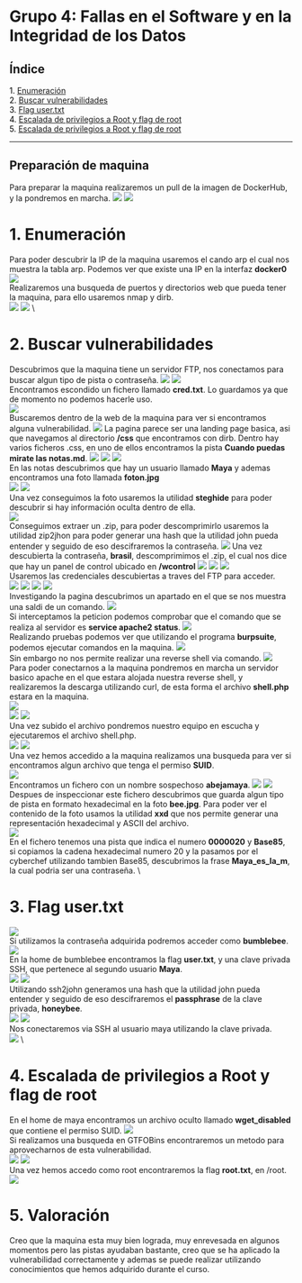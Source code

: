 # Grupo 4: Fallas en el Software y en la Integridad de los Datos

## **Índice**

<span style="color:black;">1. [ Enumeración](#Enumeración)</span><br>
<span style="color:black;">2. [ Buscar vulnerabilidades](#Vulnerabilidades)</span><br>
<span style="color:black;">3. [ Flag user.txt](#Flag1)</span><br>
<span style="color:black;">4. [ Escalada de privilegios a Root y flag de root](#root)</span><br>
<span style="color:black;">5. [ Escalada de privilegios a Root y flag de root](#valoracion)</span><br>

---




## Preparación de maquina
Para preparar la maquina realizaremos un pull de la imagen de DockerHub, y la pondremos en marcha.
![](https://github.com/Dani-ITB24/Proyecto-Final/blob/d7a1d4f4e12a2379bf12692ef264463613c0b672/Documentos/Grupo%201/A05%20-%20Configuraci%C3%B3n%20de%20Seguridad%20Incorrecta/Assets/docker_pull.png)
![](https://github.com/Dani-ITB24/Proyecto-Final/blob/d7a1d4f4e12a2379bf12692ef264463613c0b672/Documentos/Grupo%201/A05%20-%20Configuraci%C3%B3n%20de%20Seguridad%20Incorrecta/Assets/docker_run.png)

<h1 name="Enumeración">1. Enumeración</h1>

Para poder descubrir la IP de la maquina usaremos el cando arp el cual nos muestra la tabla arp. Podemos ver que existe una IP en la interfaz **docker0** \
![](https://github.com/Dani-ITB24/Proyecto-Final/blob/4ee70046b11d4fb56a7fc04c6cf76312beaec8d4/Documentos/Grupo%201/A05%20-%20Configuraci%C3%B3n%20de%20Seguridad%20Incorrecta/Assets/arp-a.png) \
Realizaremos una busqueda de puertos y directorios web que pueda tener la maquina, para ello usaremos nmap y dirb. \
![](https://github.com/Dani-ITB24/Proyecto-Final/blob/d7a1d4f4e12a2379bf12692ef264463613c0b672/Documentos/Grupo%201/A05%20-%20Configuraci%C3%B3n%20de%20Seguridad%20Incorrecta/Assets/nmap.png)
![](https://github.com/Dani-ITB24/Proyecto-Final/blob/d7a1d4f4e12a2379bf12692ef264463613c0b672/Documentos/Grupo%201/A05%20-%20Configuraci%C3%B3n%20de%20Seguridad%20Incorrecta/Assets/dirb.png) \

<h1 name="Vulnerabilidades">2. Buscar vulnerabilidades</h1>

Descubrimos que la maquina tiene un servidor FTP, nos conectamos para buscar algun tipo de pista o contraseña.
![](https://github.com/Dani-ITB24/Proyecto-Final/blob/d7a1d4f4e12a2379bf12692ef264463613c0b672/Documentos/Grupo%201/A05%20-%20Configuraci%C3%B3n%20de%20Seguridad%20Incorrecta/Assets/ftp.png)
![](https://github.com/Dani-ITB24/Proyecto-Final/blob/d7a1d4f4e12a2379bf12692ef264463613c0b672/Documentos/Grupo%201/A05%20-%20Configuraci%C3%B3n%20de%20Seguridad%20Incorrecta/Assets/ls_ftp.png) \
Encontramos escondido un fichero llamado **cred.txt**. Lo guardamos ya que de momento no podemos hacerle uso. \
![](https://github.com/Dani-ITB24/Proyecto-Final/blob/d7a1d4f4e12a2379bf12692ef264463613c0b672/Documentos/Grupo%201/A05%20-%20Configuraci%C3%B3n%20de%20Seguridad%20Incorrecta/Assets/get_cred.png) \
Buscaremos dentro de la web de la maquina para ver si encontramos alguna vulnerabilidad.
![](https://github.com/Dani-ITB24/Proyecto-Final/blob/d7a1d4f4e12a2379bf12692ef264463613c0b672/Documentos/Grupo%201/A05%20-%20Configuraci%C3%B3n%20de%20Seguridad%20Incorrecta/Assets/index.png)
La pagina parece ser una landing page basica, asi que navegamos al directorio **/css** que encontramos con dirb. Dentro hay varios ficheros .css, en uno de ellos encontramos la pista **Cuando puedas mirate las notas.md**.
![](https://github.com/Dani-ITB24/Proyecto-Final/blob/d7a1d4f4e12a2379bf12692ef264463613c0b672/Documentos/Grupo%201/A05%20-%20Configuraci%C3%B3n%20de%20Seguridad%20Incorrecta/Assets/css.png)
![](https://github.com/Dani-ITB24/Proyecto-Final/blob/d7a1d4f4e12a2379bf12692ef264463613c0b672/Documentos/Grupo%201/A05%20-%20Configuraci%C3%B3n%20de%20Seguridad%20Incorrecta/Assets/pista1.png)
![](https://github.com/Dani-ITB24/Proyecto-Final/blob/d7a1d4f4e12a2379bf12692ef264463613c0b672/Documentos/Grupo%201/A05%20-%20Configuraci%C3%B3n%20de%20Seguridad%20Incorrecta/Assets/notas.png) \
En las notas descubrimos que hay un usuario llamado **Maya** y ademas encontramos una foto llamada **foton.jpg** \
![](https://github.com/Dani-ITB24/Proyecto-Final/blob/d7a1d4f4e12a2379bf12692ef264463613c0b672/Documentos/Grupo%201/A05%20-%20Configuraci%C3%B3n%20de%20Seguridad%20Incorrecta/Assets/notas_texto.png)
![](https://github.com/Dani-ITB24/Proyecto-Final/blob/d7a1d4f4e12a2379bf12692ef264463613c0b672/Documentos/Grupo%201/A05%20-%20Configuraci%C3%B3n%20de%20Seguridad%20Incorrecta/Assets/foton.png) \
Una vez conseguimos la foto usaremos la utilidad **steghide** para poder descubrir si hay información oculta dentro de ella. \
![](https://github.com/Dani-ITB24/Proyecto-Final/blob/d7a1d4f4e12a2379bf12692ef264463613c0b672/Documentos/Grupo%201/A05%20-%20Configuraci%C3%B3n%20de%20Seguridad%20Incorrecta/Assets/steghide.png) \
Conseguimos extraer un .zip, para poder descomprimirlo usaremos la utilidad zip2jhon para poder generar una hash que la utilidad john pueda entender y seguido de eso descifraremos la contraseña.
![](https://github.com/Dani-ITB24/Proyecto-Final/blob/d7a1d4f4e12a2379bf12692ef264463613c0b672/Documentos/Grupo%201/A05%20-%20Configuraci%C3%B3n%20de%20Seguridad%20Incorrecta/Assets/zip2john.png)
Una vez descubierta la contraseña, **brasil**, descomprimimos el .zip, el cual nos dice que hay un panel de control ubicado en **/wcontrol**
![](https://github.com/Dani-ITB24/Proyecto-Final/blob/d7a1d4f4e12a2379bf12692ef264463613c0b672/Documentos/Grupo%201/A05%20-%20Configuraci%C3%B3n%20de%20Seguridad%20Incorrecta/Assets/john.png)
![](https://github.com/Dani-ITB24/Proyecto-Final/blob/d7a1d4f4e12a2379bf12692ef264463613c0b672/Documentos/Grupo%201/A05%20-%20Configuraci%C3%B3n%20de%20Seguridad%20Incorrecta/Assets/unzip.png)
![](https://github.com/Dani-ITB24/Proyecto-Final/blob/d7a1d4f4e12a2379bf12692ef264463613c0b672/Documentos/Grupo%201/A05%20-%20Configuraci%C3%B3n%20de%20Seguridad%20Incorrecta/Assets/wcontrol.png) \
Usaremos las credenciales descubiertas a traves del FTP para acceder. \
![](https://github.com/Dani-ITB24/Proyecto-Final/blob/d7a1d4f4e12a2379bf12692ef264463613c0b672/Documentos/Grupo%201/A05%20-%20Configuraci%C3%B3n%20de%20Seguridad%20Incorrecta/Assets/cat_cred.png)
![](https://github.com/Dani-ITB24/Proyecto-Final/blob/d7a1d4f4e12a2379bf12692ef264463613c0b672/Documentos/Grupo%201/A05%20-%20Configuraci%C3%B3n%20de%20Seguridad%20Incorrecta/Assets/cyberchef.png)
![](https://github.com/Dani-ITB24/Proyecto-Final/blob/d7a1d4f4e12a2379bf12692ef264463613c0b672/Documentos/Grupo%201/A05%20-%20Configuraci%C3%B3n%20de%20Seguridad%20Incorrecta/Assets/wcontrol_dashboard.png)
![](https://github.com/Dani-ITB24/Proyecto-Final/blob/d7a1d4f4e12a2379bf12692ef264463613c0b672/Documentos/Grupo%201/A05%20-%20Configuraci%C3%B3n%20de%20Seguridad%20Incorrecta/Assets/wcontrol_otros.png) \
Investigando la pagina descubrimos un apartado en el que se nos muestra una saldi de un comando.
![](https://github.com/Dani-ITB24/Proyecto-Final/blob/d7a1d4f4e12a2379bf12692ef264463613c0b672/Documentos/Grupo%201/A05%20-%20Configuraci%C3%B3n%20de%20Seguridad%20Incorrecta/Assets/wcontrol_ejecutar.png) \
Si interceptamos la peticion podemos comprobar que el comando que se realiza al servidor es **service apache2 status**.
![](https://github.com/Dani-ITB24/Proyecto-Final/blob/d7a1d4f4e12a2379bf12692ef264463613c0b672/Documentos/Grupo%201/A05%20-%20Configuraci%C3%B3n%20de%20Seguridad%20Incorrecta/Assets/burpsuite_intercept.png) \
Realizando pruebas podemos ver que utilizando el programa **burpsuite**, podemos ejecutar comandos en la maquina.
![](https://github.com/Dani-ITB24/Proyecto-Final/blob/d7a1d4f4e12a2379bf12692ef264463613c0b672/Documentos/Grupo%201/A05%20-%20Configuraci%C3%B3n%20de%20Seguridad%20Incorrecta/Assets/repeater_ls.png) \
Sin embargo no nos permite realizar una reverse shell via comando.
![](https://github.com/Dani-ITB24/Proyecto-Final/blob/d7a1d4f4e12a2379bf12692ef264463613c0b672/Documentos/Grupo%201/A05%20-%20Configuraci%C3%B3n%20de%20Seguridad%20Incorrecta/Assets/burpsuite_reverseshell.png) \
Para poder conectarnos a la maquina pondremos en marcha un servidor basico apache en el que estara alojada nuestra reverse shell, y realizaremos la descarga utilizando curl, de esta forma el archivo **shell.php** estara en la maquina. \
![](https://github.com/Dani-ITB24/Proyecto-Final/blob/d7a1d4f4e12a2379bf12692ef264463613c0b672/Documentos/Grupo%201/A05%20-%20Configuraci%C3%B3n%20de%20Seguridad%20Incorrecta/Assets/php-reverseshell.png) \
![](https://github.com/Dani-ITB24/Proyecto-Final/blob/d7a1d4f4e12a2379bf12692ef264463613c0b672/Documentos/Grupo%201/A05%20-%20Configuraci%C3%B3n%20de%20Seguridad%20Incorrecta/Assets/python3-http.png)
![](https://github.com/Dani-ITB24/Proyecto-Final/blob/d7a1d4f4e12a2379bf12692ef264463613c0b672/Documentos/Grupo%201/A05%20-%20Configuraci%C3%B3n%20de%20Seguridad%20Incorrecta/Assets/curl-reverse.png) \
Una vez subido el archivo pondremos nuestro equipo en escucha y ejecutaremos el archivo shell.php. \
![](https://github.com/Dani-ITB24/Proyecto-Final/blob/d7a1d4f4e12a2379bf12692ef264463613c0b672/Documentos/Grupo%201/A05%20-%20Configuraci%C3%B3n%20de%20Seguridad%20Incorrecta/Assets/google-shell.png)
![](https://github.com/Dani-ITB24/Proyecto-Final/blob/d7a1d4f4e12a2379bf12692ef264463613c0b672/Documentos/Grupo%201/A05%20-%20Configuraci%C3%B3n%20de%20Seguridad%20Incorrecta/Assets/acceso-maquina.png) \
Una vez hemos accedido a la maquina realizamos una busqueda para ver si encontramos algun archivo que tenga el permiso **SUID**. \
![](https://github.com/Dani-ITB24/Proyecto-Final/blob/d7a1d4f4e12a2379bf12692ef264463613c0b672/Documentos/Grupo%201/A05%20-%20Configuraci%C3%B3n%20de%20Seguridad%20Incorrecta/Assets/find4000.png) \
Encontramos un fichero con un nombre sospechoso **abejamaya**.
![](https://github.com/Dani-ITB24/Proyecto-Final/blob/d7a1d4f4e12a2379bf12692ef264463613c0b672/Documentos/Grupo%201/A05%20-%20Configuraci%C3%B3n%20de%20Seguridad%20Incorrecta/Assets/abejamaya.png)
![](https://github.com/Dani-ITB24/Proyecto-Final/blob/d7a1d4f4e12a2379bf12692ef264463613c0b672/Documentos/Grupo%201/A05%20-%20Configuraci%C3%B3n%20de%20Seguridad%20Incorrecta/Assets/cat_abeja.png) \
Despues de inspeccionar este fichero descubrimos que guarda algun tipo de pista en formato hexadecimal en la foto **bee.jpg**. Para poder ver el contenido de la foto usamos la utilidad **xxd** que nos permite generar una representación hexadecimal y ASCII del archivo. \
![](https://github.com/Dani-ITB24/Proyecto-Final/blob/d7a1d4f4e12a2379bf12692ef264463613c0b672/Documentos/Grupo%201/A05%20-%20Configuraci%C3%B3n%20de%20Seguridad%20Incorrecta/Assets/xxd-bee.png) \
En el fichero tenemos una pista que indica el numero **0000020** y **Base85**, si copiamos la cadena hexadecimal numero 20 y la pasamos por el cyberchef utilizando tambien Base85, descubrimos la frase **Maya_es_la_m**, la cual podria ser una contraseña. \
<h1 name="Flag1">3. Flag user.txt</h1>

![](https://github.com/Dani-ITB24/Proyecto-Final/blob/d7a1d4f4e12a2379bf12692ef264463613c0b672/Documentos/Grupo%201/A05%20-%20Configuraci%C3%B3n%20de%20Seguridad%20Incorrecta/Assets/cyberchef-bee.png) \
Si utilizamos la contraseña adquirida podremos acceder como **bumblebee**. \
![](https://github.com/Dani-ITB24/Proyecto-Final/blob/d7a1d4f4e12a2379bf12692ef264463613c0b672/Documentos/Grupo%201/A05%20-%20Configuraci%C3%B3n%20de%20Seguridad%20Incorrecta/Assets/su-bumblebee.png) \
En la home de bumblebee encontramos la flag **user.txt**, y una clave privada SSH, que pertenece al segundo usuario **Maya**. \
![](https://github.com/Dani-ITB24/Proyecto-Final/blob/d7a1d4f4e12a2379bf12692ef264463613c0b672/Documentos/Grupo%201/A05%20-%20Configuraci%C3%B3n%20de%20Seguridad%20Incorrecta/Assets/user.png)
![](https://github.com/Dani-ITB24/Proyecto-Final/blob/d7a1d4f4e12a2379bf12692ef264463613c0b672/Documentos/Grupo%201/A05%20-%20Configuraci%C3%B3n%20de%20Seguridad%20Incorrecta/Assets/file.png) \
Utilizando ssh2john generamos una hash que la utilidad john pueda entender y seguido de eso descifraremos el **passphrase** de la clave privada, **honeybee**. \
![](https://github.com/Dani-ITB24/Proyecto-Final/blob/d7a1d4f4e12a2379bf12692ef264463613c0b672/Documentos/Grupo%201/A05%20-%20Configuraci%C3%B3n%20de%20Seguridad%20Incorrecta/Assets/ssh2john.png) 
![](https://github.com/Dani-ITB24/Proyecto-Final/blob/d7a1d4f4e12a2379bf12692ef264463613c0b672/Documentos/Grupo%201/A05%20-%20Configuraci%C3%B3n%20de%20Seguridad%20Incorrecta/Assets/john2.png) \
Nos conectaremos via SSH al usuario maya utilizando la clave privada. \
![](https://github.com/Dani-ITB24/Proyecto-Final/blob/d7a1d4f4e12a2379bf12692ef264463613c0b672/Documentos/Grupo%201/A05%20-%20Configuraci%C3%B3n%20de%20Seguridad%20Incorrecta/Assets/ssh-i.png) \

<h1 name="root">4. Escalada de privilegios a Root y flag de root</h1>

En el home de maya encontramos un archivo oculto llamado **wget_disabled** que contiene el permiso SUID.
![](https://github.com/Dani-ITB24/Proyecto-Final/blob/d7a1d4f4e12a2379bf12692ef264463613c0b672/Documentos/Grupo%201/A05%20-%20Configuraci%C3%B3n%20de%20Seguridad%20Incorrecta/Assets/ls-maya.png) \
Si realizamos una busqueda en GTFOBins encontraremos un metodo para aprovecharnos de esta vulnerabilidad. \
![](https://github.com/Dani-ITB24/Proyecto-Final/blob/d7a1d4f4e12a2379bf12692ef264463613c0b672/Documentos/Grupo%201/A05%20-%20Configuraci%C3%B3n%20de%20Seguridad%20Incorrecta/Assets/gtfobins.png)
![](https://github.com/Dani-ITB24/Proyecto-Final/blob/d7a1d4f4e12a2379bf12692ef264463613c0b672/Documentos/Grupo%201/A05%20-%20Configuraci%C3%B3n%20de%20Seguridad%20Incorrecta/Assets/root.png) \
Una vez hemos accedo como root encontraremos la flag **root.txt**, en /root. \
![](https://github.com/Dani-ITB24/Proyecto-Final/blob/d7a1d4f4e12a2379bf12692ef264463613c0b672/Documentos/Grupo%201/A05%20-%20Configuraci%C3%B3n%20de%20Seguridad%20Incorrecta/Assets/root-flag.png)

<h1 name="valoracion">5. Valoración</h1>
Creo que la maquina esta muy bien lograda, muy enrevesada en algunos momentos pero las pistas ayudaban bastante, creo que se ha aplicado la vulnerabilidad correctamente y ademas se puede realizar utilizando conocimientos que hemos adquirido durante el curso.
